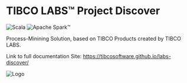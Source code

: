 # TIBCO LABS™ Project Discover

![Scala](https://img.shields.io/badge/scala-2.12-blue) ![Apache Spark™](https://img.shields.io/badge/Spark-3.1.2-informational?style=flat-square&logo=appveyor)

Process-Minining Solution, based on TIBCO Products created by TIBCO LABS.

Link to full documentation Site: https://tibcosoftware.github.io/labs-discover/

![Logo](https://tibcosoftware.github.io/TIBCO-LABS/about/tibcolabs-brand.png "Labs Logo")
